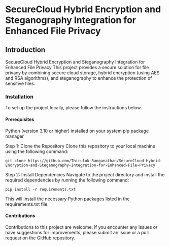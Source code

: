 # SecureCloud Hybrid Encryption and Steganography Integration for Enhanced File Privacy

<h2>Introduction</h2>
<p>SecureCloud Hybrid Encryption and Steganography Integration for Enhanced File Privacy
This project provides a secure solution for file privacy by combining secure cloud storage, hybrid encryption (using AES and RSA algorithms), and steganography to enhance the protection of sensitive files.
</p>
<h3>Installation</h3>
To set up the project locally, please follow the instructions below.

<h4>Prerequisites</h4>
Python (version 3.10 or higher) installed on your system
pip package manager

Step 1: Clone the Repository
Clone this repository to your local machine using the following command:

```git clone https://github.com/Thirulok-Ranganathan/SecureCloud-Hybrid-Encryption-and-Steganography-Integration-for-Enhanced-File-Privacy```
  
Step 2: Install Dependencies
Navigate to the project directory and install the required dependencies by running the following command:

```pip install -r requirements.txt```

This will install the necessary Python packages listed in the requirements.txt file.

<h4>Contributions</h4>
Contributions to this project are welcome. If you encounter any issues or have suggestions for improvements, please submit an issue or a pull request on the GitHub repository.
